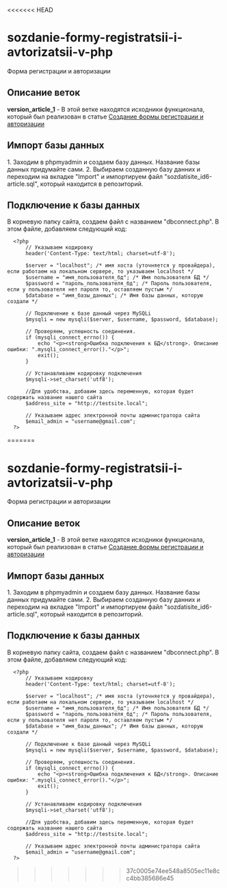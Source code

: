<<<<<<< HEAD
# sozdanie-formy-registratsii-i-avtorizatsii-v-php
Форма регистрации и авторизации

<h2>Описание веток</h2>

<p>
  <strong>version_article_1</strong> - В этой ветке находятся исходники функционала, который был реализован в статье <a href="https://sozdatisite.ru/php/sozdanie-formy-registratsii-i-avtorizatsii-v-php.html">Создание формы регистрации и авторизации</a>
</p>

<h2>Импорт базы данных</h2>

<p>
  1. Заходим в phpmyadmin и создаем базу данных. Название базы данных придумайте сами. 
  2. Выбираем созданную базу данних и переходим на вкладке "Import" и импортируем файл "sozdatisite_id6-article.sql", который находится в репозиторий. 
</p>


<h2>Подключение к базы данных</h2>

<p>
  В корневую папку сайта, создаем файл с названием "dbconnect.php". В этом файле, добавляем следующий код:
  
  ```
    <?php
        // Указываем кодировку
        header('Content-Type: text/html; charset=utf-8');

        $server = "localhost"; /* имя хоста (уточняется у провайдера), если работаем на локальном сервере, то указываем localhost */
        $username = "имя_пользователя_бд"; /* Имя пользователя БД */
        $password = "пароль_пользователя_бд"; /* Пароль пользователя, если у пользователя нет пароля то, оставляем пустым */
        $database = "имя_базы_данных"; /* Имя базы данных, которую создали */

        // Подключение к базе данный через MySQLi
        $mysqli = new mysqli($server, $username, $password, $database);

        // Проверяем, успешность соединения. 
        if (mysqli_connect_errno()) { 
            echo "<p><strong>Ошибка подключения к БД</strong>. Описание ошибки: ".mysqli_connect_error()."</p>";
            exit(); 
        }

        // Устанавливаем кодировку подключения
        $mysqli->set_charset('utf8');

        //Для удобства, добавим здесь переменную, которая будет содержать название нашего сайта
        $address_site = "http://testsite.local";

        // Указываем адрес электронной почты администратора сайта
        $email_admin = "username@gmail.com";
    ?>
  ```
</p>

=======
# sozdanie-formy-registratsii-i-avtorizatsii-v-php
Форма регистрации и авторизации

<h2>Описание веток</h2>

<p>
  <strong>version_article_1</strong> - В этой ветке находятся исходники функционала, который был реализован в статье <a href="https://sozdatisite.ru/php/sozdanie-formy-registratsii-i-avtorizatsii-v-php.html">Создание формы регистрации и авторизации</a>
</p>

<h2>Импорт базы данных</h2>

<p>
  1. Заходим в phpmyadmin и создаем базу данных. Название базы данных придумайте сами. 
  2. Выбираем созданную базу данних и переходим на вкладке "Import" и импортируем файл "sozdatisite_id6-article.sql", который находится в репозиторий. 
</p>


<h2>Подключение к базы данных</h2>

<p>
  В корневую папку сайта, создаем файл с названием "dbconnect.php". В этом файле, добавляем следующий код:
  
  ```
    <?php
        // Указываем кодировку
        header('Content-Type: text/html; charset=utf-8');

        $server = "localhost"; /* имя хоста (уточняется у провайдера), если работаем на локальном сервере, то указываем localhost */
        $username = "имя_пользователя_бд"; /* Имя пользователя БД */
        $password = "пароль_пользователя_бд"; /* Пароль пользователя, если у пользователя нет пароля то, оставляем пустым */
        $database = "имя_базы_данных"; /* Имя базы данных, которую создали */

        // Подключение к базе данный через MySQLi
        $mysqli = new mysqli($server, $username, $password, $database);

        // Проверяем, успешность соединения. 
        if (mysqli_connect_errno()) { 
            echo "<p><strong>Ошибка подключения к БД</strong>. Описание ошибки: ".mysqli_connect_error()."</p>";
            exit(); 
        }

        // Устанавливаем кодировку подключения
        $mysqli->set_charset('utf8');

        //Для удобства, добавим здесь переменную, которая будет содержать название нашего сайта
        $address_site = "http://testsite.local";

        // Указываем адрес электронной почты администратора сайта
        $email_admin = "username@gmail.com";
    ?>
  ```
</p>

>>>>>>> 37c0005e74ee548a8505ec11e8cc4bb385686e45
